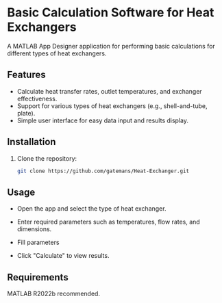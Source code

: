 # Basic Calculation Software for Heat Exchangers

A MATLAB App Designer application for performing basic calculations for different types of heat exchangers.

## Features

- Calculate heat transfer rates, outlet temperatures, and exchanger effectiveness.
- Support for various types of heat exchangers (e.g., shell-and-tube, plate).
- Simple user interface for easy data input and results display.

## Installation

1. Clone the repository:
   ```bash
   git clone https://github.com/gatemans/Heat-Exchanger.git

## Usage
- Open the app and select the type of heat exchanger.

- Enter required parameters such as temperatures, flow rates, and dimensions.

- Fill parameters

- Click "Calculate" to view results.

## Requirements
MATLAB R2022b recommended.
